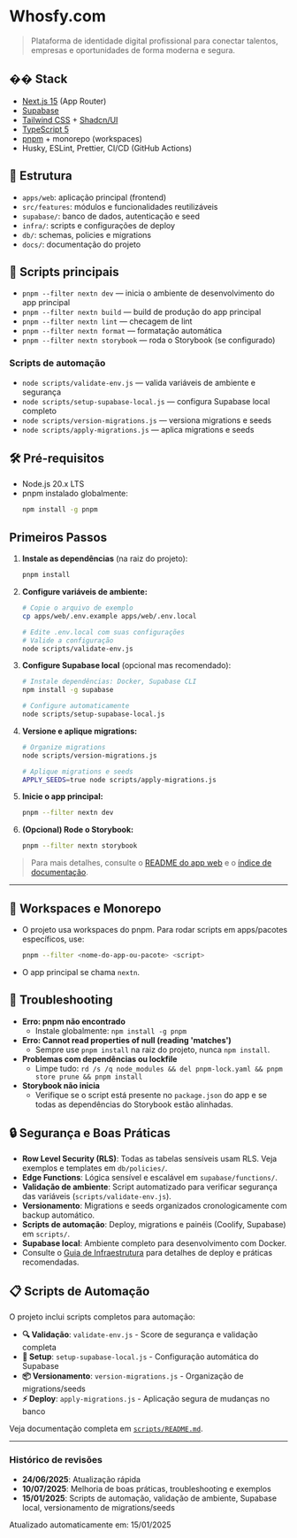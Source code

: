 # Whosfy.com

> Plataforma de identidade digital profissional para conectar talentos, empresas e oportunidades de forma moderna e segura.

## �� Stack
- [Next.js 15](https://nextjs.org/) (App Router)
- [Supabase](https://supabase.com/)
- [Tailwind CSS](https://tailwindcss.com/) + [Shadcn/UI](https://ui.shadcn.com/)
- [TypeScript 5](https://www.typescriptlang.org/)
- [pnpm](https://pnpm.io/) + monorepo (workspaces)
- Husky, ESLint, Prettier, CI/CD (GitHub Actions)

## 📂 Estrutura
- `apps/web`: aplicação principal (frontend)
- `src/features`: módulos e funcionalidades reutilizáveis
- `supabase/`: banco de dados, autenticação e seed
- `infra/`: scripts e configurações de deploy
- `db/`: schemas, policies e migrations
- `docs/`: documentação do projeto

## 🚀 Scripts principais
- `pnpm --filter nextn dev` — inicia o ambiente de desenvolvimento do app principal
- `pnpm --filter nextn build` — build de produção do app principal
- `pnpm --filter nextn lint` — checagem de lint
- `pnpm --filter nextn format` — formatação automática
- `pnpm --filter nextn storybook` — roda o Storybook (se configurado)

### Scripts de automação
- `node scripts/validate-env.js` — valida variáveis de ambiente e segurança
- `node scripts/setup-supabase-local.js` — configura Supabase local completo
- `node scripts/version-migrations.js` — versiona migrations e seeds
- `node scripts/apply-migrations.js` — aplica migrations e seeds

## 🛠️ Pré-requisitos
- Node.js 20.x LTS
- pnpm instalado globalmente:
  ```bash
  npm install -g pnpm
  ```

## Primeiros Passos

1. **Instale as dependências** (na raiz do projeto):
   ```bash
   pnpm install
   ```

2. **Configure variáveis de ambiente:**
   ```bash
   # Copie o arquivo de exemplo
   cp apps/web/.env.example apps/web/.env.local
   
   # Edite .env.local com suas configurações
   # Valide a configuração
   node scripts/validate-env.js
   ```

3. **Configure Supabase local** (opcional mas recomendado):
   ```bash
   # Instale dependências: Docker, Supabase CLI
   npm install -g supabase
   
   # Configure automaticamente
   node scripts/setup-supabase-local.js
   ```

4. **Versione e aplique migrations:**
   ```bash
   # Organize migrations
   node scripts/version-migrations.js
   
   # Aplique migrations e seeds
   APPLY_SEEDS=true node scripts/apply-migrations.js
   ```

5. **Inicie o app principal:**
   ```bash
   pnpm --filter nextn dev
   ```

6. **(Opcional) Rode o Storybook:**
   ```bash
   pnpm --filter nextn storybook
   ```

> Para mais detalhes, consulte o [README do app web](./apps/web/README.md) e o [índice de documentação](./docs/README.md).

---

## 🧩 Workspaces e Monorepo
- O projeto usa workspaces do pnpm. Para rodar scripts em apps/pacotes específicos, use:
  ```bash
  pnpm --filter <nome-do-app-ou-pacote> <script>
  ```
- O app principal se chama `nextn`.

## 🛟 Troubleshooting
- **Erro: pnpm não encontrado**
  - Instale globalmente: `npm install -g pnpm`
- **Erro: Cannot read properties of null (reading 'matches')**
  - Sempre use `pnpm install` na raiz do projeto, nunca `npm install`.
- **Problemas com dependências ou lockfile**
  - Limpe tudo: `rd /s /q node_modules && del pnpm-lock.yaml && pnpm store prune && pnpm install`
- **Storybook não inicia**
  - Verifique se o script está presente no `package.json` do app e se todas as dependências do Storybook estão alinhadas.

## 🔒 Segurança e Boas Práticas
- **Row Level Security (RLS)**: Todas as tabelas sensíveis usam RLS. Veja exemplos e templates em `db/policies/`.
- **Edge Functions**: Lógica sensível e escalável em `supabase/functions/`.
- **Validação de ambiente**: Script automatizado para verificar segurança das variáveis (`scripts/validate-env.js`).
- **Versionamento**: Migrations e seeds organizados cronologicamente com backup automático.
- **Scripts de automação**: Deploy, migrations e painéis (Coolify, Supabase) em `scripts/`.
- **Supabase local**: Ambiente completo para desenvolvimento com Docker.
- Consulte o [Guia de Infraestrutura](./docs/infraestrutura/infrastructure-and-operations-guide.md) para detalhes de deploy e práticas recomendadas.

## 📋 Scripts de Automação

O projeto inclui scripts completos para automação:

- **🔍 Validação**: `validate-env.js` - Score de segurança e validação completa
- **🚀 Setup**: `setup-supabase-local.js` - Configuração automática do Supabase
- **📦 Versionamento**: `version-migrations.js` - Organização de migrations/seeds
- **⚡ Deploy**: `apply-migrations.js` - Aplicação segura de mudanças no banco

Veja documentação completa em [`scripts/README.md`](./scripts/README.md).

---

### Histórico de revisões

- **24/06/2025**: Atualização rápida
- **10/07/2025**: Melhoria de boas práticas, troubleshooting e exemplos
- **15/01/2025**: Scripts de automação, validação de ambiente, Supabase local, versionamento de migrations/seeds

Atualizado automaticamente em: 15/01/2025
